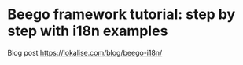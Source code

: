 # Beego framework tutorial: step by step with i18n examples

Blog post https://lokalise.com/blog/beego-i18n/
